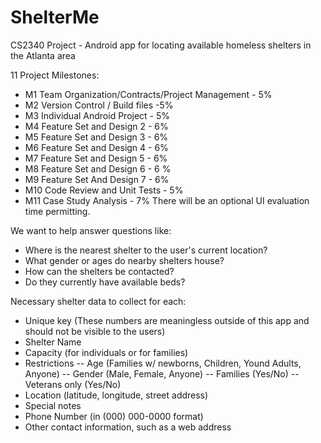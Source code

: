 # ShelterMe
CS2340 Project - Android app for locating available homeless shelters in the Atlanta area

11 Project Milestones:
  - M1 Team Organization/Contracts/Project Management - 5%
  - M2 Version Control / Build files -5%
  - M3 Individual Android Project - 5%
  - M4 Feature Set and Design 2 - 6%
  - M5 Feature Set and Design 3 - 6%
  - M6 Feature Set and Design 4 - 6%
  - M7 Feature Set and Design 5 - 6%
  - M8 Feature Set and Design 6 - 6 %
  - M9 Feature Set And Design 7 - 6%
  - M10 Code Review and Unit Tests - 5% 
  - M11 Case Study Analysis  - 7%
  There will be an optional UI evaluation time permitting.

We want to help answer questions like:
  - Where is the nearest shelter to the user's current location?
  - What gender or ages do nearby shelters house?
  - How can the shelters be contacted?
  - Do they currently have available beds?
  
Necessary shelter data to collect for each:
  - Unique key (These numbers are meaningless outside of this app and should not be visible to the users)
  - Shelter Name
  - Capacity (for individuals or for families)
  - Restrictions
    -- Age (Families w/ newborns, Children, Yound Adults, Anyone)
    -- Gender (Male, Female, Anyone)
    -- Families (Yes/No)
    -- Veterans only (Yes/No)
  - Location (latitude, longitude, street address)
  - Special notes
  - Phone Number (in (000) 000-0000 format)
  - Other contact information, such as a web address
